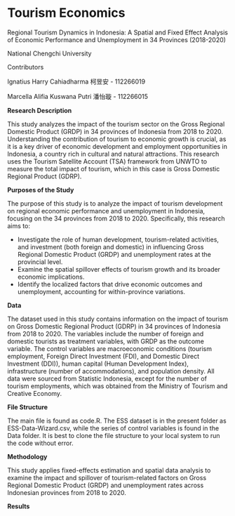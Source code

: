 # Tourism Economics
Regional Tourism Dynamics in Indonesia: A Spatial and Fixed Effect Analysis of Economic Performance and Unemployment in 34 Provinces (2018-2020)

National Chengchi University

Contributors

Ignatius Harry Cahiadharma 柯昱安 - 112266019

Marcella Alifia Kuswana Putri 潘怡璇 - 112266015

**Research Description**

This study analyzes the impact of the tourism sector on the Gross Regional  Domestic Product (GRDP) in 34 provinces of Indonesia from 2018 to 2020. Understanding the contribution of tourism to economic growth is crucial, as it is a key driver of economic development and employment opportunities in Indonesia, a country rich in cultural and natural attractions. This research
uses the Tourism Satellite Account (TSA) framework from UNWTO to measure the total impact of tourism, which in this case is Gross Domestic Regional Product (GDRP). 

**Purposes of the Study**

The purpose of this study is to analyze the impact of tourism development on regional economic performance and unemployment in Indonesia, focusing on the 34 provinces from 2018 to 2020. Specifically, this research aims to: 
- Investigate the role of human development, tourism-related activities, and investment (both foreign and domestic) in influencing Gross Regional Domestic Product (GRDP) and unemployment rates at the provincial level.
- Examine the spatial spillover effects of tourism growth and its broader economic implications.
- Identify the localized factors that drive economic outcomes and unemployment, accounting for within-province variations.



**Data**

The dataset used in this study contains information on the impact of tourism on Gross Domestic Regional Product (GDRP) in 34 provinces of Indonesia from 2018 to 2020. The variables include the number of foreign and domestic tourists as treatment variables, with GRDP as the outcome variable. The control variables are macroeconomic conditions (tourism employment, Foreign Direct Investment (FDI), and Domestic Direct Investment (DDI)), human capital (Human Development Index), infrastructure (number of accommodations), and population density. All data were sourced from Statistic Indonesia, except for the number of tourism employments, which was obtained from the Ministry of Tourism and Creative Economy.

**File Structure**

The main file is found as code.R. The ESS dataset is in the present folder as ESS-Data-Wizard.csv, while the series of control variables is found in the Data folder. It is best to clone the file structure to your local system to run the code without error.

**Methodology**

This study applies fixed-effects estimation and spatial data analysis to examine the impact and spillover of tourism-related factors on Gross Regional Domestic Product (GRDP) and unemployment rates across Indonesian provinces from 2018 to 2020.


**Results**
